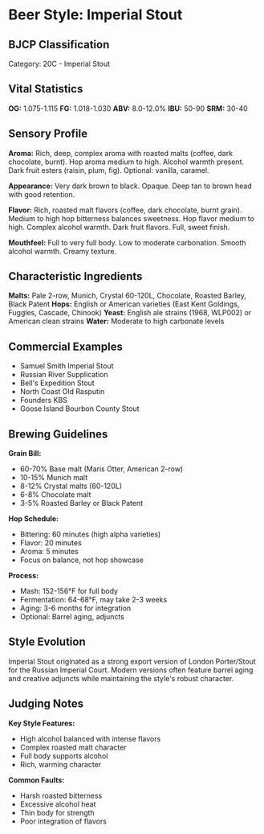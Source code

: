 # Beer Style: Imperial Stout

## BJCP Classification

Category: 20C - Imperial Stout

## Vital Statistics

**OG:** 1.075-1.115
**FG:** 1.018-1.030
**ABV:** 8.0-12.0%
**IBU:** 50-90
**SRM:** 30-40

## Sensory Profile

**Aroma:** Rich, deep, complex aroma with roasted malts (coffee, dark chocolate, burnt). Hop aroma medium to high. Alcohol warmth present. Dark fruit esters (raisin, plum, fig). Optional: vanilla, caramel.

**Appearance:** Very dark brown to black. Opaque. Deep tan to brown head with good retention.

**Flavor:** Rich, roasted malt flavors (coffee, dark chocolate, burnt grain). Medium to high hop bitterness balances sweetness. Hop flavor medium to high. Complex alcohol warmth. Dark fruit flavors. Full, sweet finish.

**Mouthfeel:** Full to very full body. Low to moderate carbonation. Smooth alcohol warmth. Creamy texture.

## Characteristic Ingredients

**Malts:** Pale 2-row, Munich, Crystal 60-120L, Chocolate, Roasted Barley, Black Patent
**Hops:** English or American varieties (East Kent Goldings, Fuggles, Cascade, Chinook)
**Yeast:** English ale strains (1968, WLP002) or American clean strains
**Water:** Moderate to high carbonate levels

## Commercial Examples

- Samuel Smith Imperial Stout
- Russian River Supplication
- Bell's Expedition Stout
- North Coast Old Rasputin
- Founders KBS
- Goose Island Bourbon County Stout

## Brewing Guidelines

**Grain Bill:**

- 60-70% Base malt (Maris Otter, American 2-row)
- 10-15% Munich malt
- 8-12% Crystal malts (60-120L)
- 6-8% Chocolate malt
- 3-5% Roasted Barley or Black Patent

**Hop Schedule:**

- Bittering: 60 minutes (high alpha varieties)
- Flavor: 20 minutes
- Aroma: 5 minutes
- Focus on balance, not hop showcase

**Process:**

- Mash: 152-156°F for full body
- Fermentation: 64-68°F, may take 2-3 weeks
- Aging: 3-6 months for integration
- Optional: Barrel aging, adjuncts

## Style Evolution

Imperial Stout originated as a strong export version of London Porter/Stout for the Russian Imperial Court. Modern versions often feature barrel aging and creative adjuncts while maintaining the style's robust character.

## Judging Notes

**Key Style Features:**

- High alcohol balanced with intense flavors
- Complex roasted malt character
- Full body supports alcohol
- Rich, warming character

**Common Faults:**

- Harsh roasted bitterness
- Excessive alcohol heat
- Thin body for strength
- Poor integration of flavors
